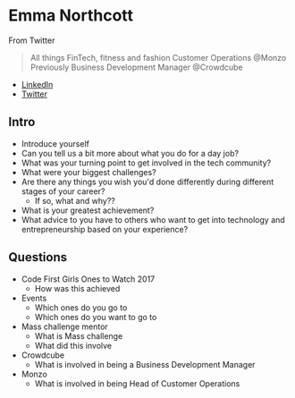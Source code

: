 # Emma Northcott

From Twitter
>  All things FinTech, fitness and fashion Customer Operations @Monzo Previously Business Development Manager @Crowdcube

- [LinkedIn](https://www.linkedin.com/in/emmanorthcott/)
- [Twitter](https://github.com/EmNorthcott)


## Intro

- Introduce yourself
- Can you tell us a bit more about what you do for a day job?
- What was your turning point to get involved in the tech community?
- What were your biggest challenges?
- Are there any things you wish you'd done differently during different stages of your career?
   - If so, what and why??
- What is your greatest achievement?
- What advice to you have to others who want to get into technology and entrepreneurship based on your experience?

## Questions

- Code First Girls Ones to Watch 2017
   - How was this achieved
- Events
   - Which ones do you go to
   - Which ones do you want to go to
- Mass challenge mentor
  - What is Mass challenge
  - What did this involve
- Crowdcube
  - What is involved in being a Business Development Manager
- Monzo
  - What is involved in being Head of Customer Operations
